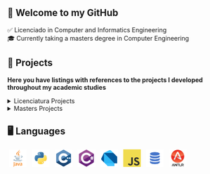 ## 👋 Welcome to my GitHub
:white_check_mark: Licenciado in Computer and Informatics Engineering <br>
:mortar_board: Currently taking a masters degree in Computer Engineering <br>


## :open_file_folder: Projects 
**Here you have listings with references to the projects I developed throughout my academic studies** <br>
<details>
  <summary> Licenciatura Projects </summary>
    <br>
  <br>
    <table>
      <tr>
        <th>Course</th>
        <th>Project</th>
        <th>Brief Description</th></th>
      </tr>
      <tr>
        <td>Artificial Intelligence</td>
        <td> <a href="https://github.com/LuisFilipeCouto/Project_IA">Rush Hour</a> </td>
        <td>Autonomous agent for the game Rush Hour</td>
      </tr>
      <tr>
        <td>Compilers</td>
        <td> <a href="https://github.com/LuisFilipeCouto/Project_C">ADV</a> </td>
        <td>Development of a programming language and corresponding compiler for the description and graphic visualization of automata </td>
      </tr>
       <tr>
        <td>Communications Networks I</td>
        <td> <a href="https://github.com/LuisFilipeCouto/Project_FR">Network Simulation</a> </td>
        <td>Implementation of a business communication network and a TCP Client-Server application</td>
      </tr>
      <tr>
        <td>Databases</td>
        <td> <a href="https://github.com/LuisFilipeCouto/Project_BD">Digital Sales Platform</a> </td>
        <td>Windows desktop application, with an integrated database, that simulates a digital sales platform</td>
      </tr>
      <tr>
        <td>Digital Systems Laboratory</td>
        <td> <a href="https://github.com/LuisFilipeCouto/Project_LSD">Coffee Vending Machine</a> </td>
        <td>Coffee vending machine implementation designed for FPGAs (DE2-115 kit) </td>
      </tr>
      <tr>
        <td>Human-computer Interaction</td>
        <td>Zoom</td>
        <td>Heuristic Evaluation of the Zoom Application</td>
      </tr>
       <tr>
        <td>Human-computer Interaction</td>
        <td>Car Sale Platform</td>
        <td> Development of a web application following a human-centered approach</td>
      </tr>
       <tr>
        <td>Informatics Laboratory</td>
        <td> <a href="https://github.com/LuisFilipeCouto/Project_LABI">Connection Test</a> </td>
        <td>TCP client that connects to Speedtest Servers and outputs connection data </td>
      </tr>
       <tr>
        <td>Information and Organisational Security</td>
        <td>Vulnerabilities</td>
        <td> Implementation of two versions of a web application:
          <ol>
            <li>Vulnerable version that contains specific CWE </li>
            <li>Secure version that fixes those CWE</li>
            </ol>
        </td>
      </tr>
      <tr>
        <td>Information and Organisational Security</td>
        <td>Authentication</td>
        <td>Web application that supports authentication through another application, using a challenge-response authentication protocol</td>
      </tr>
      <tr>
        <td>Information and Organisational Security</td>
        <td>Forensics</td>
        <td>Forensics report with a detailed analysis and conclusions taken from data of a hacked VM</td>
      </tr>
      <tr>
        <td>Operating Systems</td>
        <td>File System</td>
        <td>Simple file system based on the ext2 file system </td>
      </tr>
      <tr>
        <td>Probability Methods for Informatics Engineering</td>
        <td> <a href="https://github.com/LuisFilipeCouto/Project_MPEI">Text Analysis</a> </td>
        <td>Application to analyse and detect similarities between txt files using probabilistic methods </td>
      </tr>
      <tr>
        <td>System Analisys</td>
        <td> <a href="https://github.com/LuisFilipeCouto/Project_AS">Online Marketplace</a> </td>
        <td>Development of a web application following the Unified Process method </td>
      </tr>
    </table>
</details>

<details>
  <summary> Masters Projects </summary>
    <br>
    <table>
      <tr>
        <th>Course</th>
        <th>Project</th>
        <th>Brief Description</th>
      </tr>
       <tr>
        <th>Distributed Systems</th>
        <th>Heist To The Museum I</th>
        <th>Pure concurrent implementation of the problem <br> 
          Thread communication and synchronization through monitors and shared memory
        </th>
      </tr>
       <tr>
        <th>Distributed Systems</th>
        <th>Heist To The Museum II</th>
        <th>Distributed implementation of the problem <br> 
          Uses a client-server model of type 2 (server replication) with communication based on message passing over sockets under the TCP protocol
        </th>
      </tr>
       <tr>
        <th>Distributed Systems</th>
        <th>Heist To The Museum III</th>
        <th>Distributed implementation of the problem <br>
          Uses a client-server model of type 2 (server replication) with communication based on method invocation on remote objects using Java RMI
        </th>
      </tr>
      <tr>
        <th>Mobile Communications</th>
        <th>Simu5G</th>
        <th>Study and use of the Simu5G simulator to analyse the performance of several 5G aspects, with a focus on MEC and Device-to-Device scenarios
        </th>
      </tr>
    </table>
</details>

## :desktop_computer: Languages
<p align="left">

<img src="https://raw.githubusercontent.com/github/explore/5b3600551e122a3277c2c5368af2ad5725ffa9a1/topics/java/java.png" alt="Java" height="40" style="vertical-align:top; margin:4px">

<img src="https://raw.githubusercontent.com/github/explore/80688e429a7d4ef2fca1e82350fe8e3517d3494d/topics/python/python.png" alt="Python" height="40" style="vertical-align:top; margin:4px">

<img src="https://raw.githubusercontent.com/github/explore/180320cffc25f4ed1bbdfd33d4db3a66eeeeb358/topics/cpp/cpp.png" alt="C++" height="40" style="vertical-align:top; margin:4px">
  
<img src="https://raw.githubusercontent.com/devicons/devicon/master/icons/csharp/csharp-original.svg" alt="C#" height="40" style="vertical-align:top; margin:4px">

<img src="https://raw.githubusercontent.com/github/explore/80688e429a7d4ef2fca1e82350fe8e3517d3494d/topics/dart/dart.png" alt="Dart" height="40" style="vertical-align:top; margin:4px">

<img src="https://raw.githubusercontent.com/github/explore/80688e429a7d4ef2fca1e82350fe8e3517d3494d/topics/javascript/javascript.png" alt="JavaScript" height="40" style="vertical-align:top; margin:4px">   

<img src="https://raw.githubusercontent.com/github/explore/80688e429a7d4ef2fca1e82350fe8e3517d3494d/topics/sql/sql.png" alt="SQL" height="40" style="vertical-align:top; margin:4px">   

<img src="https://raw.githubusercontent.com/github/explore/80688e429a7d4ef2fca1e82350fe8e3517d3494d/topics/antlr/antlr.png" alt="ANTLR4" height="40" style="vertical-align:top; margin:4px">

</p>
